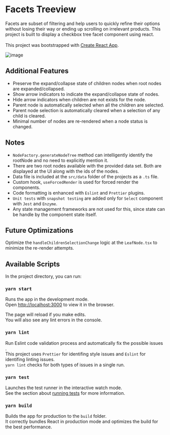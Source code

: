 # Facets Treeview

Facets are subset of filtering and help users to quickly refine their options without losing their way or ending up scrolling on irrelevant products. This project is built to display a checkbox tree facet component using react.\
<br>
This project was bootstrapped with [Create React App](https://github.com/facebook/create-react-app).

![image](https://user-images.githubusercontent.com/1351502/113556802-a1097600-961a-11eb-8861-a58c25484976.png)


## Additional Features
- Preserve the expand/collapse state of children nodes when root nodes are expanded/collapsed.
- Show arrow indicators to indicate the expand/collapse state of nodes.
- Hide arrow indicators when children are not exists for the node.
- Parent node is automatically selected when all the children are selected.
- Parent node selection is automatically cleared when a selection of any child is cleared.
- Minimal number of nodes are re-rendered when a node status is changed.

## Notes
- `NodeFactory.generateNodeTree` method can intelligently identify the rootNode and no need to explicitly mention it. 
- There are two root nodes available with the provided data set. Both are displayed at the UI along with the ids of the nodes.
- Data file is included at the `src/data` folder of the projects as a `.ts` file.
- Custom hook, `useForcedRender` is used for forced render the components.
- Code formatting is enhanced with `Eslint` and `Prettier` plugins.
- `Unit tests` with `snapshot testing` are added only for `Select` component with `Jest` and `Enzyme`.
- Any state management frameworks are not used for this, since state can be handle by the component state itself.

## Future Optimizations
Optimize the `handleChildrenSelectionChange` logic at the `LeafNode.tsx` to minimize the re-render attempts.

## Available Scripts
In the project directory, you can run:

### `yarn start`

Runs the app in the development mode.\
Open [http://localhost:3000](http://localhost:3000) to view it in the browser.

The page will reload if you make edits.\
You will also see any lint errors in the console.

### `yarn lint`

Run Eslint code validation process and automatically fix the possible issues .\
This project uses `Prettier` for identifing style issues and `Eslint` for identifing linting issues.\
`yarn lint` checks for both types of issues in a single run.

### `yarn test`

Launches the test runner in the interactive watch mode.\
See the section about [running tests](https://facebook.github.io/create-react-app/docs/running-tests) for more information.

### `yarn build`

Builds the app for production to the `build` folder.\
It correctly bundles React in production mode and optimizes the build for the best performance.
